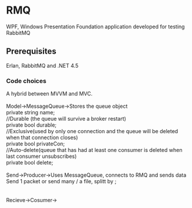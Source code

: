 # RMQ
WPF, Windows Presentation Foundation application developed for testing RabbitMQ

## Prerequisites
Erlan, RabbitMQ and .NET 4.5

### Code choices
A hybrid between MVVM and MVC.  
<br>
Model->MessageQueue->Stores the queue object  
private string name;  
//Durable (the queue will survive a broker restart)  
private bool durable;  
//Exclusive(used by only one connection and the queue will be deleted when that connection closes)  
private bool privateCon;  
//Auto-delete(queue that has had at least one consumer is deleted when last consumer unsubscribes)  
private bool delete;  
<br>
Send->Producer->Uses MessageQueue, connects to RMQ and sends data  
Send 1 packet or send many / a file, splitt by ;  
<br><br>
Recieve->Cosumer->  
